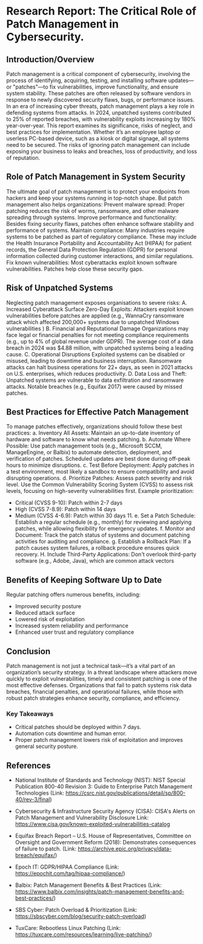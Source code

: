 # Research Report: The Critical Role of Patch Management in Cybersecurity.

## Introduction/Overview
Patch management is a critical component of cybersecurity, involving the process of identifying, acquiring, testing, and installing software updates—or "patches"—to fix vulnerabilities, improve functionality, and ensure system stability. 
These patches are often released by software vendors in response to newly discovered security flaws, bugs, or performance issues. In an era of increasing cyber threats, patch management plays a key role in defending systems from attacks. In 2024, unpatched systems contributed to 25% of reported breaches, with vulnerability exploits increasing by 180% year-over-year. This report examines its significance, risks of neglect, and best practices for implementation.
Whether it’s an employee laptop or userless PC-based device, such as a kiosk or digital signage, all systems need to be secured. The risks of ignoring patch management can include exposing your business to leaks and breaches, loss of productivity, and loss of reputation.


## Role of Patch Management in System Security
The ultimate goal of patch management is to protect your endpoints from hackers and keep your systems running in top-notch shape. But patch management also helps organizations:
Prevent malware spread: Proper patching reduces the risk of worms, ransomware, and other malware spreading through systems.
Improve performance and functionality: Besides fixing security flaws, patches often enhance software stability and performance of systems.
Maintain compliance: Many industries require systems to be patched as part of regulatory compliance. These may include the Health Insurance Portability and Accountability Act (HIPAA) for patient records, the General Data Protection Regulation (GDPR) for personal information collected during customer interactions, and similar regulations.
Fix known vulnerabilities: Most cyberattacks exploit known software vulnerabilities. Patches help close these security gaps.


## Risk of Unpatched Systems
Neglecting patch management exposes organisations to severe risks:
A. Increased Cyberattack Surface
Zero-Day Exploits: Attackers exploit known vulnerabilities before patches are applied (e.g., WannaCry ransomware attack which affected 200,000+ systems due to unpatched Windows vulnerabilities )
B. Financial and Reputational Damage
Organizations may face legal or financial penalties for not meeting compliance requirements (e.g., up to 4% of global revenue under GDPR). 
The average cost of a data breach in 2024 was $4.88 million, with unpatched systems being a leading cause.
C. Operational Disruptions
Exploited systems can be disabled or misused, leading to downtime and business interruption. Ransomware attacks can halt business operations for 22+ days, as seen in 2021 attacks on U.S. enterprises, which reduces productivity.
D. Data Loss and Theft: 
Unpatched systems are vulnerable to data exfiltration and ransomware attacks. Notable breaches (e.g., Equifax 2017) were caused by missed patches.

## Best Practices for Effective Patch Management
To manage patches effectively, organizations should follow these best practices:
a. Inventory All Assets: Maintain an up-to-date inventory of hardware and software to know what needs patching.
b. Automate Where Possible: Use patch management tools (e.g., Microsoft SCCM, ManageEngine, or Balbix) to automate detection, deployment, and verification of patches. Scheduled updates are best done during off-peak hours to minimize disruptions.
c. Test Before Deployment: Apply patches in a test environment, most likely a sandbox to ensure compatibility and avoid disrupting operations.
d. Prioritize Patches: Assess patch severity and risk level. Use the Common Vulnerability Scoring System (CVSS) to assess risk levels, focusing on high-severity vulnerabilities first.  Example prioritization:
- Critical (CVSS 9-10): Patch within 2-7 days
- High (CVSS 7-8.9): Patch within 14 days
- Medium (CVSS 4-6.9): Patch within 30 days 11.
e. Set a Patch Schedule:  Establish a regular schedule (e.g., monthly) for reviewing and applying patches, while allowing flexibility for emergency updates.
f. Monitor and Document: Track the patch status of systems and document patching activities for auditing and compliance.
g. Establish a Rollback Plan: If a patch causes system failures, a rollback procedure ensures quick recovery.
H. Include Third-Party Applications: Don't overlook third-party software (e.g., Adobe, Java), which are common attack vectors

## Benefits of Keeping Software Up to Date
Regular patching offers numerous benefits, including:
- Improved security posture
- Reduced attack surface
- Lowered risk of exploitation
- Increased system reliability and performance
- Enhanced user trust and regulatory compliance

##  Conclusion
Patch management is not just a technical task—it’s a vital part of an organization’s security strategy. In a threat landscape where attackers move quickly to exploit vulnerabilities, timely and consistent patching is one of the most effective defenses. Organizations that fail to patch systems risk data breaches, financial penalties, and operational failures, while those with robust patch strategies enhance security, compliance, and efficiency.
### Key Takeaways
- Critical patches should be deployed within 7 days.
- Automation cuts downtime and human error.
- Proper patch management lowers risk of exploitation and improves general security posture.


## References
- National Institute of Standards and Technology (NIST): NIST Special Publication 800-40 Revision 3: Guide to Enterprise Patch Management Technologies
(Link: https://csrc.nist.gov/publications/detail/sp/800-40/rev-3/final)

- Cybersecurity & Infrastructure Security Agency (CISA): CISA's Alerts on Patch Management and Vulnerability Disclosure
Link: https://www.cisa.gov/known-exploited-vulnerabilities-catalog

- Equifax Breach Report – U.S. House of Representatives, Committee on Oversight and Government Reform (2018): Demonstrates consequences of failure to patch.
(Link: https://archive.epic.org/privacy/data-breach/equifax/)

- Epoch IT: GDPR/HIPAA Compliance
(Link: https://epochit.com/tag/hipaa-compliance/)

- Balbix: Patch Management Benefits & Best Practices
(Link: https://www.balbix.com/insights/patch-management-benefits-and-best-practices/)

- SBS Cyber: Patch Overload & Prioritization
(Link: https://sbscyber.com/blog/security-patch-overload)

- TuxCare: Rebootless Linux Patching
(Link: https://tuxcare.com/resources/learning/live-patching/)
